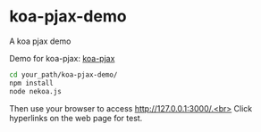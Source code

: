 # koa-pjax-demo
A koa pjax demo

Demo for koa-pjax: [koa-pjax](https://github.com/exculibar/koa-pjax)<br>

```Bash
cd your_path/koa-pjax-demo/
npm install
node nekoa.js
```
Then use your browser to access http://127.0.0.1:3000/.<br>
Click hyperlinks on the web page for test.